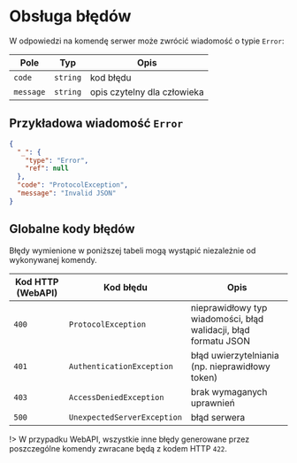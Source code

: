 # Obsługa błędów

W odpowiedzi na komendę serwer może zwrócić wiadomość o typie `Error`:

| Pole      | Typ      | Opis                        |
|-----------|----------|-----------------------------|
| `code`    | `string` | kod błędu                   |
| `message` | `string` | opis czytelny dla człowieka |

## Przykładowa wiadomość `Error`

```json
{
  "_": {
    "type": "Error",
    "ref": null
  },
  "code": "ProtocolException",
  "message": "Invalid JSON"
}
```

## Globalne kody błędów

Błędy wymienione w poniższej tabeli mogą wystąpić niezależnie od wykonywanej komendy.

| Kod HTTP (WebAPI) | Kod błędu                      | Opis                                                            |
|-------------------|--------------------------------|-----------------------------------------------------------------|
| `400`             | `ProtocolException`            | nieprawidłowy typ wiadomości, błąd walidacji, błąd formatu JSON |
| `401`             | `AuthenticationException`      | błąd uwierzytelniania (np. nieprawidłowy token)                 |
| `403`             | `AccessDeniedException`        | brak wymaganych uprawnień                                       |
| `500`             | `UnexpectedServerException`    | błąd serwera                                                    |

!> W przypadku WebAPI, wszystkie inne błędy generowane przez poszczególne komendy zwracane będą z kodem HTTP `422`.